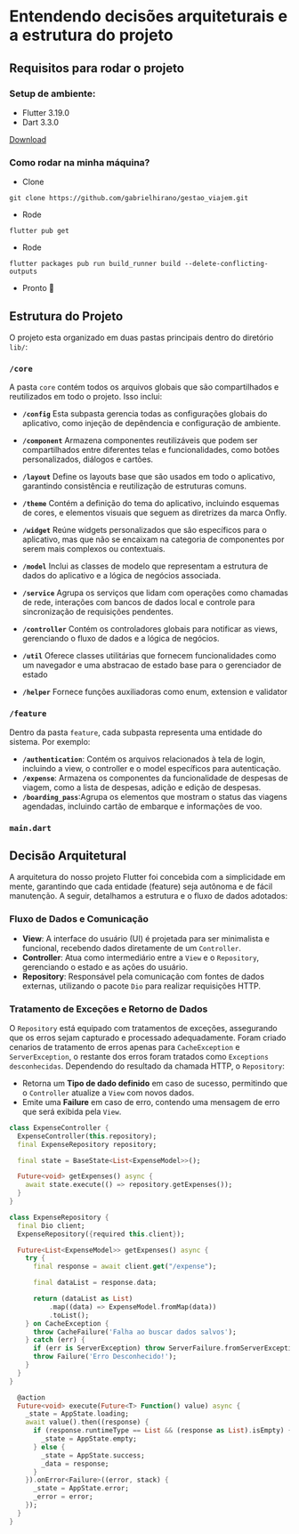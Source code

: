 # Entendendo decisões arquiteturais e a estrutura do projeto

## Requisitos para rodar o projeto

### Setup de ambiente:

- Flutter 3.19.0
- Dart 3.3.0

[Download](https://storage.googleapis.com/flutter_infra_release/releases/stable/windows/flutter_windows_3.19.0-stable.zip)

### Como rodar na minha máquina?

- Clone
```console
git clone https://github.com/gabrielhirano/gestao_viajem.git
```
- Rode
```console
flutter pub get
```
- Rode
```console
flutter packages pub run build_runner build --delete-conflicting-outputs
```
- Pronto 🎉

## Estrutura do Projeto

O projeto esta organizado em duas pastas principais dentro do diretório `lib/`:

### `/core`
A pasta `core` contém todos os arquivos globais que são compartilhados e reutilizados em todo o projeto. Isso inclui:


 - **`/config`**
 Esta subpasta gerencia todas as configurações globais do aplicativo, como injeção de depêndencia e configuração de ambiente.


 - **`/component`**
 Armazena componentes reutilizáveis que podem ser compartilhados entre diferentes telas e funcionalidades, como botões personalizados, diálogos e cartões.


 - **`/layout`**
 Define os layouts base que são usados em todo o aplicativo, garantindo consistência e reutilização de estruturas comuns.


 - **`/theme`**
 Contém a definição do tema do aplicativo, incluindo esquemas de cores, e elementos visuais que seguem as diretrizes da marca Onfly.


 - **`/widget`**
 Reúne widgets personalizados que são específicos para o aplicativo, mas que não se encaixam na categoria de componentes por serem mais complexos ou contextuais.


 - **`/model`**
 Inclui as classes de modelo que representam a estrutura de dados do aplicativo e a lógica de negócios associada.


 - **`/service`**
 Agrupa os serviços que lidam com operações como chamadas de rede, interações com bancos de dados local e controle para sincronização de requisições pendentes.


 - **`/controller`**
 Contém os controladores globais para notificar as views, gerenciando o fluxo de dados e a lógica de negócios.


 - **`/util`**
 Oferece classes utilitárias que fornecem funcionalidades como um navegador e uma abstracao de estado base para o gerenciador de estado


 - **`/helper`**
 Fornece funções auxiliadoras como enum, extension e validator

### `/feature`
Dentro da pasta `feature`, cada subpasta representa uma entidade do sistema. Por exemplo:

- **`/authentication`**: Contém os arquivos relacionados à tela de login, incluindo a view, o controller e o model específicos para autenticação.
- **`/expense`**: Armazena os componentes da funcionalidade de despesas de viagem, como a lista de despesas, adição e edição de despesas.
- **`/boarding_pass`**:Agrupa os elementos que mostram o status das viagens agendadas, incluindo cartão de embarque e informações de voo.

### `main.dart`



## Decisão Arquitetural

A arquitetura do nosso projeto Flutter foi concebida com a simplicidade em mente, garantindo que cada entidade (feature) seja autônoma e de fácil manutenção. A seguir, detalhamos a estrutura e o fluxo de dados adotados:

### Fluxo de Dados e Comunicação

- **View**: A interface do usuário (UI) é projetada para ser minimalista e funcional, recebendo dados diretamente de um `Controller`.
- **Controller**: Atua como intermediário entre a `View` e o `Repository`, gerenciando o estado e as ações do usuário.
- **Repository**: Responsável pela comunicação com fontes de dados externas, utilizando o pacote `Dio` para realizar requisições HTTP.

### Tratamento de Exceções e Retorno de Dados

O `Repository` está equipado com tratamentos de exceções, assegurando que os erros sejam capturado e processado adequadamente. Foram criado cenarios de tratamento de erros apenas para `CacheException` e `ServerException`, o restante dos erros foram tratados como `Exceptions desconhecidas`. Dependendo do resultado da chamada HTTP, o `Repository`:


- Retorna um **Tipo de dado definido** em caso de sucesso, permitindo que o `Controller` atualize a `View` com novos dados.
- Emite uma **Failure** em caso de erro, contendo uma mensagem de erro que será exibida pela `View`.

```dart
class ExpenseController {
  ExpenseController(this.repository);
  final ExpenseRepository repository;

  final state = BaseState<List<ExpenseModel>>();

  Future<void> getExpenses() async {
    await state.execute(() => repository.getExpenses());
  }
}
```

```dart
class ExpenseRepository {
  final Dio client;
  ExpenseRepository({required this.client});

  Future<List<ExpenseModel>> getExpenses() async {
    try {
      final response = await client.get("/expense");

      final dataList = response.data;

      return (dataList as List)
          .map((data) => ExpenseModel.fromMap(data))
          .toList();
    } on CacheException {
      throw CacheFailure('Falha ao buscar dados salvos');
    } catch (err) {
      if (err is ServerException) throw ServerFailure.fromServerException(err);
      throw Failure('Erro Desconhecido!');
    }
  }
}
```

```dart
  @action
  Future<void> execute(Future<T> Function() value) async {
    _state = AppState.loading;
    await value().then((response) {
      if (response.runtimeType == List && (response as List).isEmpty) {
        _state = AppState.empty;
      } else {
        _state = AppState.success;
        _data = response;
      }
    }).onError<Failure>((error, stack) {
      _state = AppState.error;
      _error = error;
    });
  }
}
```
